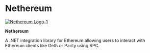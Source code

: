 # Nethereum

[![Nethereum Logo-1](https://ethereum.consensys.net/hs-fs/hubfs/Nethereum%20Logo-1.png?width=312&name=Nethereum%20Logo-1.png)](http://bit.ly/nethereum-devportal)

**Nethereum** 

A .NET integration library for Ethereum allowing users to interact with Ethereum clients like Geth or Parity using RPC.

